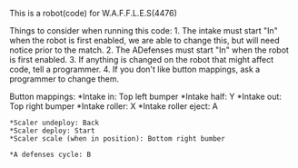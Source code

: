 This is a robot(code) for W.A.F.F.L.E.S(4476)

Things to consider when running this code:
	1. The intake must start "In" when the robot is first enabled, we are able to change this, but will need notice prior to the match.
	2. The ADefenses must start "In" when the robot is first enabled.
	3. If anything is changed on the robot that might affect code, tell a programmer.
	4. If you don't like button mappings, ask a programmer to change them.

Button mappings:
	*Intake in: Top left bumper
	*Intake half: Y
	*Intake out: Top right bumper
	*Intake roller: X
	*Intake roller eject: A

	*Scaler undeploy: Back
	*Scaler deploy: Start
	*Scaler scale (when in position): Bottom right bumber

	*A defenses cycle: B
